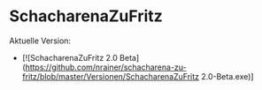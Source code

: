 # SchacharenaZuFritz

Aktuelle Version:
* [![SchacharenaZuFritz 2.0 Beta](https://github.com/nrainer/schacharena-zu-fritz/blob/master/Versionen/SchacharenaZuFritz 2.0-Beta.exe)]